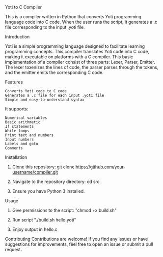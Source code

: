 Yoti to C Compiler

This is a compiler written in Python that converts Yoti programming language code into C code. When the user runs the script, it generates a .c file corresponding to the input .yoti file.


Introduction

Yoti is a simple programming language designed to facilitate learning programming concepts. This compiler translates Yoti code into C code, making it executable on platforms with a C compiler. This basic implementation of a compiler consist of three parts: Lexer, Parser, Emitter. The lexer toxenizes the lines of code, the parser parses through the tokens, and the emitter emits the corresponding C code.


Features

    Converts Yoti code to C code
    Generates a .c file for each input .yoti file
    Simple and easy-to-understand syntax
    
It supports:

    Numerical variables
    Basic arithmetic
    If statements
    While loops
    Print text and numbers
    Input numbers
    Labels and goto
    Comments


Installation

1. Clone this repository:
    git clone https://github.com/your-username/compiler.git

2. Navigate to the repository directory:
    cd src

3. Ensure you have Python 3 installed.


Usage 
1. Give permissions to the script:
      "chmod +x build.sh"
   
2. Run script
      "./build.sh hello.yoti"

3. Enjoy output in hello.c


Contributing
Contributions are welcome! If you find any issues or have suggestions for improvements, feel free to open an issue or submit a pull request.
     

